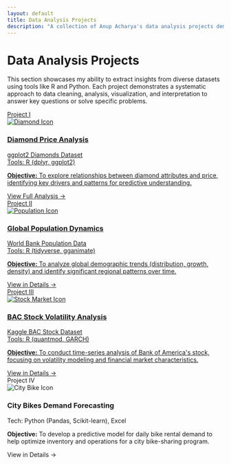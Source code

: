 ```yaml
---
layout: default
title: Data Analysis Projects
description: "A collection of Anup Acharya's data analysis projects demonstrating skills in R, Python, SQL, and data visualization for deriving insights from complex datasets." 
---
```


# Data Analysis Projects

<p class="page-intro-paragraph">
  This section showcases my ability to extract insights from diverse datasets using tools like R and Python. Each project demonstrates a systematic approach to data cleaning, analysis, visualization, and interpretation to answer key questions or solve specific problems.
</p>

<div class="project-container">
    
  <a href="{{ '/projects/data-analysis/diamond-project/diamond-project.html' | relative_url }}" target="_blank" rel="noopener noreferrer" class="project-box-link">
    <div class="project-box">
      <span class="project-number">Project I</span>
      <div class="project-header">
        <img src="{{ '/assets/images/diamond.png' | relative_url }}" alt="Diamond Icon">
        <div class="project-header-text">
          <h3>Diamond Price Analysis</h3>
          <div class="dataset-title">ggplot2 Diamonds Dataset</div>
          <div class="tools-used">Tools: R (dplyr, ggplot2)</div>
        </div>
      </div>
      <p class="project-objective"><strong>Objective:</strong> To explore relationships between diamond attributes and price, identifying key drivers and patterns for predictive understanding.</p>
      <span class="project-details-indicator">View Full Analysis →</span>
    </div>
  </a>

  <a href="{{ '/projects/data-analysis/population-project/population_project.html' | relative_url }}" target="_blank" rel="noopener noreferrer" class="project-box-link">
    <div class="project-box">
      <span class="project-number">Project II</span>
      <div class="project-header">
        <img src="{{ '/assets/images/people.png' | relative_url }}" alt="Population Icon"> 
        <div class="project-header-text">
          <h3>Global Population Dynamics</h3>
          <div class="dataset-title">World Bank Population Data</div>
          <div class="tools-used">Tools: R (tidyverse, gganimate)</div>
        </div>
      </div>
      <p class="project-objective"><strong>Objective:</strong> To analyze global demographic trends (distribution, growth, density) and identify significant regional patterns over time.</p>
      <span class="project-details-indicator">View in Details →</span>
    </div>
  </a>

  <a href="{{ '/projects/data-analysis/bac-stock/bac-project.html' | relative_url }}" target="_blank" rel="noopener noreferrer" class="project-box-link">
    <div class="project-box">
      <span class="project-number">Project III</span>
      <div class="project-header">
        <img src="{{ '/assets/images/stock-market.png' | relative_url }}" alt="Stock Market Icon"> 
        <div class="project-header-text">
          <h3>BAC Stock Volatility Analysis</h3>
          <div class="dataset-title">Kaggle BAC Stock Dataset</div>
          <div class="tools-used">Tools: R (quantmod, GARCH)</div>
        </div>
      </div>
      <p class="project-objective"><strong>Objective:</strong> To conduct time-series analysis of Bank of America's stock, focusing on volatility modeling and financial market characteristics.</p>
      <span class="project-details-indicator">View in Details →</span>
    </div>
  </a>

  <div class="project-box no-link"> 
    <span class="project-number">Project IV</span>
    <div class="project-header"> 
       <img src="{{ '/assets/images/citybike_icon.png' | relative_url }}" alt="City Bike Icon"> <!-- ADD YOUR ICON IMAGE -->
       <div class="project-header-text">
          <h3>City Bikes Demand Forecasting</h3>
          <div class="tools-used">Tech: Python (Pandas, Scikit-learn), Excel</div>
        </div>
    </div>
    <p class="project-objective"><strong>Objective:</strong> To develop a predictive model for daily bike rental demand to help optimize inventory and operations for a city bike-sharing program.</p>
    <span class="project-details-indicator">View in Details →</span>
  </div>

</div>